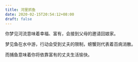 ```yaml
---
title: 河里抓鱼
date: 2020-02-15T20:54:12+08:00
draft: false
---
```


你梦见河流意味着幸福、富有，会接到父母的邀请回娘家。

梦见鱼在水中游，行动会受到丈夫的限制，螃蟹则代表着百病消散。

而捕鱼意味着你将依靠富有的丈夫生活愉快。

